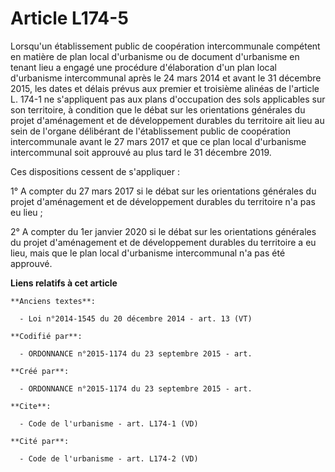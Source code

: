 # Article L174-5

Lorsqu'un établissement public de coopération intercommunale compétent en matière de plan local d'urbanisme ou de document
d'urbanisme en tenant lieu a engagé une procédure d'élaboration d'un plan local d'urbanisme intercommunal après le 24 mars
2014 et avant le 31 décembre 2015, les dates et délais prévus aux premier et troisième alinéas de l'article L. 174-1 ne
s'appliquent pas aux plans d'occupation des sols applicables sur son territoire, à condition que le débat sur les
orientations générales du projet d'aménagement et de développement durables du territoire ait lieu au sein de l'organe
délibérant de l'établissement public de coopération intercommunale avant le 27 mars 2017 et que ce plan local d'urbanisme
intercommunal soit approuvé au plus tard le 31 décembre 2019. 

Ces dispositions cessent de s'appliquer : 

1° A compter du 27 mars 2017 si le débat sur les orientations générales du projet d'aménagement et de développement durables
du territoire n'a pas eu lieu ; 

2° A compter du 1er janvier 2020 si le débat sur les orientations générales du projet d'aménagement et de développement
durables du territoire a eu lieu, mais que le plan local d'urbanisme intercommunal n'a pas été approuvé.

**Liens relatifs à cet article**

	**Anciens textes**:

	  - Loi n°2014-1545 du 20 décembre 2014 - art. 13 (VT)

	**Codifié par**:

	  - ORDONNANCE n°2015-1174 du 23 septembre 2015 - art.

	**Créé par**:

	  - ORDONNANCE n°2015-1174 du 23 septembre 2015 - art.

	**Cite**:

	  - Code de l'urbanisme - art. L174-1 (VD)

	**Cité par**:

	  - Code de l'urbanisme - art. L174-2 (VD)
